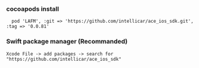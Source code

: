 ### cocoapods install
```
  pod 'LAFM', :git => 'https://github.com/intellicar/ace_ios_sdk.git', :tag => '0.0.81' 
```

### Swift package manager (Recommanded)
```
Xcode File -> add packages -> search for "https://github.com/intellicar/ace_ios_sdk" 
```

